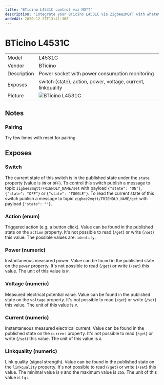 ```yaml
---
title: "BTicino L4531C control via MQTT"
description: "Integrate your BTicino L4531C via Zigbee2MQTT with whatever smart home infrastructure you are using without the vendors bridge or gateway."
addedAt: 2020-12-27T13:41:36Z
---
```


<!-- !!!! -->
<!-- ATTENTION: This file is auto-generated through docgen! -->
<!-- You can only edit the "## Notes"-Section. -->
<!-- !!!! -->

# BTicino L4531C

|     |     |
|-----|-----|
| Model | L4531C  |
| Vendor  | BTicino  |
| Description | Power socket with power consumption monitoring |
| Exposes | switch (state), action, power, voltage, current, linkquality |
| Picture | ![BTicino L4531C](https://psi-4ward.github.io/zigbee2mqtt.io/images/devices/L4531C.jpg) |


## Notes


### Pairing
Try few times with reset for pairing.



## Exposes

### Switch 
The current state of this switch is in the published state under the `state` property (value is `ON` or `OFF`).
To control this switch publish a message to topic `zigbee2mqtt/FRIENDLY_NAME/set` with payload `{"state": "ON"}`, `{"state": "OFF"}` or `{"state": "TOGGLE"}`.
To read the current state of this switch publish a message to topic `zigbee2mqtt/FRIENDLY_NAME/get` with payload `{"state": ""}`.

### Action (enum)
Triggered action (e.g. a button click).
Value can be found in the published state on the `action` property.
It's not possible to read (`/get`) or write (`/set`) this value.
The possible values are: `identify`.

### Power (numeric)
Instantaneous measured power.
Value can be found in the published state on the `power` property.
It's not possible to read (`/get`) or write (`/set`) this value.
The unit of this value is `W`.

### Voltage (numeric)
Measured electrical potential value.
Value can be found in the published state on the `voltage` property.
It's not possible to read (`/get`) or write (`/set`) this value.
The unit of this value is `V`.

### Current (numeric)
Instantaneous measured electrical current.
Value can be found in the published state on the `current` property.
It's not possible to read (`/get`) or write (`/set`) this value.
The unit of this value is `A`.

### Linkquality (numeric)
Link quality (signal strength).
Value can be found in the published state on the `linkquality` property.
It's not possible to read (`/get`) or write (`/set`) this value.
The minimal value is `0` and the maximum value is `255`.
The unit of this value is `lqi`.

